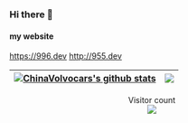 ### Hi there 👋
#### my website
https://996.dev
http://955.dev

| <a href="https://github.com/anuraghazra/github-readme-stats"><img align="center" src="https://github-readme-stats.vercel.app/api?username=ChinaVolvocars&show_icons=true&include_all_commits=true&theme=buefy&hide_border=true" alt="ChinaVolvocars's github stats" /></a> | <a href="https://github.com/anuraghazra/github-readme-stats"><img align="center" src="https://github-readme-stats.vercel.app/api/top-langs/?username=ChinaVolvocars&layout=compact&theme=buefy&hide_border=true" /></a> |
| ------------- | ------------- |

<p align="center"> 
  Visitor count<br>
  <img src="https://profile-counter.glitch.me/ChinaVolvocars/count.svg" />
</p>
